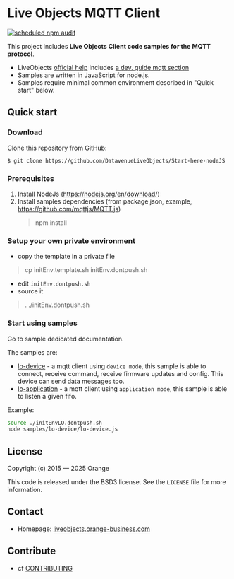 # Live Objects MQTT Client
[![scheduled npm audit](https://github.com/DatavenueLiveObjects/Start-here-nodeJS/actions/workflows/audit.yml/badge.svg)](https://github.com/DatavenueLiveObjects/Start-here-nodeJS/actions/workflows/audit.yml)

This project includes **Live Objects Client code samples for the MQTT protocol**.
- LiveObjects [official help](https://liveobjects.orange-business.com/#/cms/documentation-faq) includes [a dev. guide mqtt section](https://liveobjects.orange-business.com/doc/html/lo_manual_v2.html#MQTT_API)
- Samples are written in JavaScript for node.js.
- Samples require minimal common environment described in "Quick start" below.

## Quick start

### Download

Clone this repository from GitHub:

```
$ git clone https://github.com/DatavenueLiveObjects/Start-here-nodeJS
```

### Prerequisites

1. Install NodeJs (https://nodejs.org/en/download/)
2. Install samples dependencies (from package.json, example, https://github.com/mqttjs/MQTT.js)
    > npm install

### Setup your own private environment

- copy the template in a private file
> cp initEnv.template.sh initEnv.dontpush.sh
- edit `initEnv.dontpush.sh`
- source it
> . ./initEnv.dontpush.sh

### Start using samples
Go to sample dedicated documentation.

The samples are:
- [lo-device](./samples/lo-device/README.md) - a mqtt client using `device mode`, this sample is able to connect,
  receive command, receive firmware updates and config. This device can send data messages too.
- [lo-application](./samples/lo-application/README.md) - a mqtt client using `application mode`, this sample is able to listen
  a given fifo.


Example:
````bash
source ./initEnvLO.dontpush.sh
node samples/lo-device/lo-device.js
````

## License

Copyright (c) 2015 — 2025 Orange

This code is released under the BSD3 license. See the `LICENSE` file for more information.

## Contact

* Homepage: [liveobjects.orange-business.com](https://liveobjects.orange-business.com/)

## Contribute

* cf [CONTRIBUTING](.github/CONTRIBUTING.md)